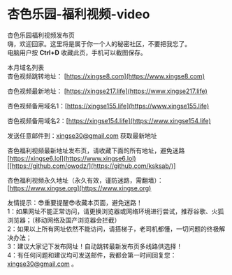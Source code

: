 # 杏色乐园-福利视频-video
杏色乐园福利视频发布页<br/>
嗨，欢迎回家。这里将是属于你一个人的秘密社区，不要把我忘了。<br/>
电脑用户按 <b>Ctrl+D</b> 收藏此页，手机可以截图保存。

本月域名列表<br/>
杏色视频跳转地址： [https://xingse8.com](https://www.xingse8.com)

杏色视频最新地址： [https://xingse217.life](https://www.xingse217.life)

杏色视频备用域名1：[https://xingse155.life](https://www.xingse155.life)

杏色视频备用域名2：[https://xingse154.life](https://www.xingse154.life)


发送任意邮件到：xingse30@gmail.com 获取最新地址


杏色福利视频最新地址发布页，请收藏下面的所有地址，避免迷路 <br />
[https://xingse6.lol](https://www.xingse6.lol)<br />
[[https://github.com/owodz/](https://github.com/ksksab/)]<br />

杏色福利视频永久地址（永久有效，谨防迷路，需翻墙）：<br/>
[https://www.xingse.org](https://www.xingse.org) <br/>

友情提示：😎重要提醒😎收藏本页面，避免迷路！<br/>
1：如果网址不能正常访问，请更换浏览器或网络环境进行尝试，推荐谷歌、火狐浏览器；（移动网络及国产浏览器会拦截）<br/>
2：如果以上所有网址依然不能访问，请搭梯子，老司机都懂，一切问题的终极解决办法；<br/>
3：建议大家记下发布网址！自动跳转最新发布页多线路供选择！<br/>
4：有任何问题和建议均可发送邮件，我都会第一时间回复您：xingse30@gmail.com 。<br/>
